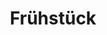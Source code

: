 ---
title: Frühstück
description: Süße und schmackhafte Frühstücksrezepte
image:

# Badge style
style:
    background: "#FFF3A1" # Pastellgelb    
    color: "#000000" # schwarz
---